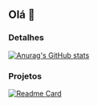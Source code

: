 ## Olá 👋

### Detalhes

[![Anurag's GitHub stats](https://github-readme-stats.vercel.app/api?username=Rafhael-Augusto&show_icons=true&theme=dark)](https://github.com/anuraghazra/github-readme-stats)

### Projetos

[![Readme Card](https://github-readme-stats.vercel.app/api/pin/?username=Rafhael-Augusto&repo=SoMaisUmCard&theme=dark)](https://github.com/Rafhael-Augusto/SoMaisUmCard)
